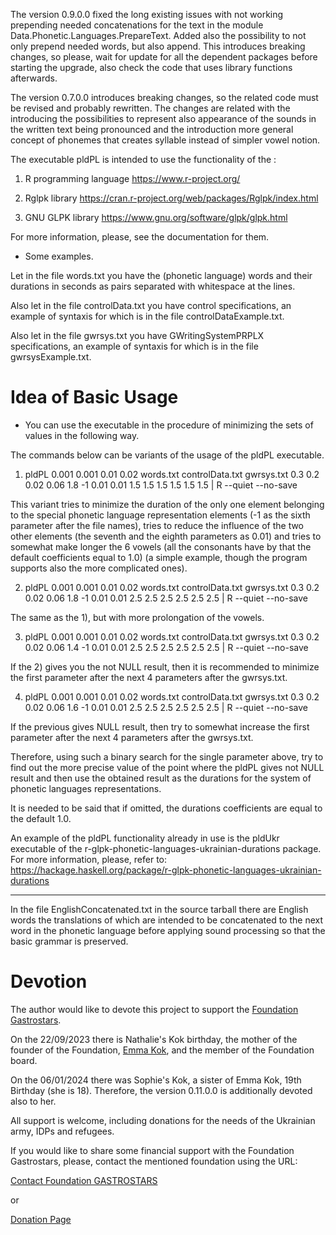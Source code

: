 The version 0.9.0.0 fixed the long existing issues with not working prepending needed concatenations for the text in the
module Data.Phonetic.Languages.PrepareText. Added also the possibility to not only prepend needed words, but also append.
This introduces breaking changes, so please, wait for update for all the dependent packages before starting the upgrade, also
check the code that uses library functions afterwards.

The version 0.7.0.0 introduces breaking changes, so the related code must be revised and probably rewritten.
The changes are related with the introducing the possibilities to represent also appearance of the sounds
in the written text being pronounced and the introduction more general concept of phonemes that creates
syllable instead of simpler vowel notion.

The executable pldPL is intended to use the functionality of the :

1) R programming language https://www.r-project.org/

2) Rglpk library https://cran.r-project.org/web/packages/Rglpk/index.html

3) GNU GLPK library https://www.gnu.org/software/glpk/glpk.html

For more information, please, see the documentation for them.

* Some examples.

Let in the file words.txt you have the (phonetic language) words and their durations in seconds as pairs separated with whitespace
at the lines.

Also let in the file controlData.txt you have control specifications, an example of syntaxis for which is in the file
controlDataExample.txt.

Also let in the file gwrsys.txt you have GWritingSystemPRPLX specifications, an example of syntaxis for which is in the
file gwrsysExample.txt.

Idea of Basic Usage
===================

* You can use the executable in the procedure of minimizing the sets of values in the following way.

The commands below can be variants of the usage of the pldPL executable.

1) pldPL 0.001 0.001 0.01 0.02 words.txt controlData.txt gwrsys.txt 0.3 0.2 0.02 0.06 1.8 -1 0.01 0.01 1.5 1.5 1.5 1.5 1.5 1.5 | R --quiet --no-save

This variant tries to minimize the duration of the only one element belonging to the special phonetic language representation
elements (-1 as the sixth parameter after the file names), tries
to reduce the influence of the two other elements (the seventh and the eighth parameters as 0.01) and tries to somewhat
make longer the 6 vowels (all the consonants have by that the default coefficients equal to 1.0) (a simple example, though
the program supports also the more complicated ones).

2) pldPL 0.001 0.001 0.01 0.02 words.txt controlData.txt gwrsys.txt 0.3 0.2 0.02 0.06 1.8 -1 0.01 0.01 2.5 2.5 2.5 2.5 2.5 2.5 | R --quiet --no-save

The same as the 1), but with more prolongation of the vowels.

3) pldPL 0.001 0.001 0.01 0.02 words.txt controlData.txt gwrsys.txt 0.3 0.2 0.02 0.06 1.4 -1 0.01 0.01 2.5 2.5 2.5 2.5 2.5 2.5 | R --quiet --no-save

If the 2) gives you the not NULL result, then it is recommended to minimize the first parameter after the next 4 parameters
after the gwrsys.txt.

4) pldPL 0.001 0.001 0.01 0.02 words.txt controlData.txt gwrsys.txt 0.3 0.2 0.02 0.06 1.6 -1 0.01 0.01 2.5 2.5 2.5 2.5 2.5 2.5 | R --quiet --no-save

If the previous gives NULL result, then try to somewhat increase the first parameter after the next 4 parameters
after the gwrsys.txt.

Therefore, using such a binary search for the single parameter above, try to find out the more precise value of the point where
the pldPL gives not NULL result and then use the obtained result as the durations for the system of phonetic languages representations.

It is needed to be said that if omitted, the durations coefficients are equal to the default 1.0.

An example of the pldPL functionality already in use is the pldUkr executable of the
r-glpk-phonetic-languages-ukrainian-durations package. For more information, please,
refer to: https://hackage.haskell.org/package/r-glpk-phonetic-languages-ukrainian-durations

----------------------------------------------------------

In the file EnglishConcatenated.txt in the source tarball there are English words the translations of which are intended to be
concatenated to the next word in the phonetic language before applying sound processing so that the basic grammar is preserved.

Devotion
========

The author would like to devote this project to support the [Foundation
Gastrostars](https://gastrostars.nl).

On the 22/09/2023 there is Nathalie's Kok birthday, the mother of the founder of the Foundation,
[Emma Kok](https://www.emmakok.nl), and the member of the Foundation board.

On the 06/01/2024 there was Sophie's Kok, a sister of Emma Kok, 19th Birthday (she is 18). Therefore, the version 0.11.0.0 is additionally devoted also to her.

All support is welcome, including donations for the needs of the Ukrainian army, IDPs and refugees. 

If you would like to share some financial support with the Foundation Gastrostars, please, contact the mentioned foundation
using the URL:

[Contact Foundation GASTROSTARS](https://gastrostars.nl/hou-mij-op-de-hoogte)

or 

[Donation Page](https://gastrostars.nl/doneren)

